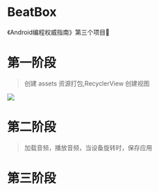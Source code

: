 # BeatBox
《Android编程权威指南》第三个项目💪
# 第一阶段
> 创建 assets 资源打包,RecyclerView 创建视图

![](http://ww1.sinaimg.cn/mw690/006rAlqhly1fknok5kexej30au0m6whl.jpg)

# 第二阶段
> 加载音频，播放音频，当设备旋转时，保存应用

# 第三阶段

